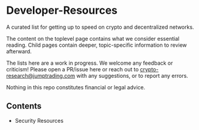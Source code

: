 # Developer-Resources

A curated list for getting up to speed on crypto and decentralized networks.

The content on the toplevel page contains what we consider essential reading. Child pages contain deeper, topic-specific information to review afterward.

The lists here are a work in progress. We welcome any feedback or criticism! Please open a PR/issue here or reach out to crypto-research@jumptrading.com with any suggestions, or to report any errors.

Nothing in this repo constitutes financial or legal advice.


## Contents

- Security Resources
